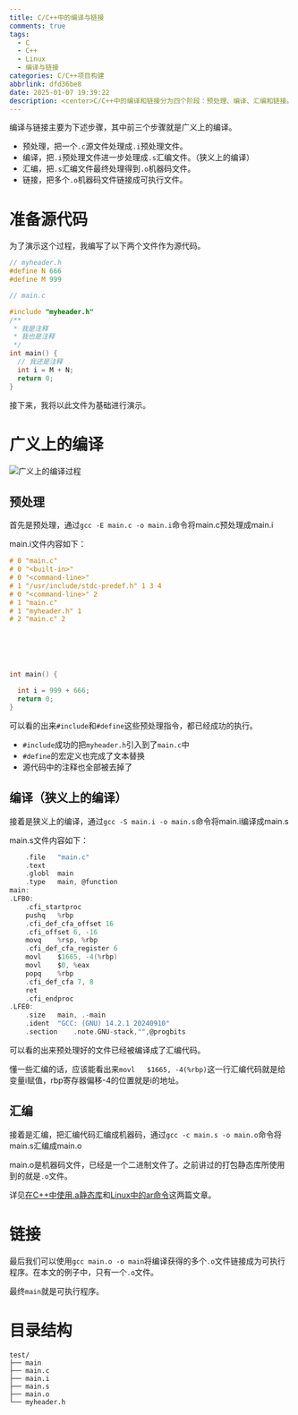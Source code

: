 ```yaml
---
title: C/C++中的编译与链接
comments: true
tags:
  - C
  - C++
  - Linux
  - 编译与链接
categories: C/C++项目构建
abbrlink: dfd36be8
date: 2025-01-07 19:39:22
description: <center>C/C++中的编译和链接分为四个阶段：预处理、编译、汇编和链接。</center>
---
```


编译与链接主要为下述步骤，其中前三个步骤就是广义上的编译。

- 预处理，把一个```.c```源文件处理成```.i```预处理文件。
- 编译，把```.i```预处理文件进一步处理成```.s```汇编文件。（狭义上的编译）
- 汇编，把```.s```汇编文件最终处理得到```.o```机器码文件。
- 链接，把多个```.o```机器码文件链接成可执行文件。

<!--more1-->


# 准备源代码

为了演示这个过程，我编写了以下两个文件作为源代码。

```h
// myheader.h
#define N 666
#define M 999
```

```c
// main.c

#include "myheader.h"
/**
 * 我是注释
 * 我也是注释
 */
int main() {
  // 我还是注释
  int i = M + N;
  return 0;
}
```

接下来，我将以此文件为基础进行演示。

# 广义上的编译

![广义上的编译过程](../assets/202501070001.png "广义上的编译过程")

## 预处理

首先是预处理，通过```gcc -E main.c -o main.i```命令将main.c预处理成main.i

main.i文件内容如下：

```c
# 0 "main.c"
# 0 "<built-in>"
# 0 "<command-line>"
# 1 "/usr/include/stdc-predef.h" 1 3 4
# 0 "<command-line>" 2
# 1 "main.c"
# 1 "myheader.h" 1
# 2 "main.c" 2






int main() {

  int i = 999 + 666;
  return 0;
}
```

可以看的出来```#include```和```#define```这些预处理指令，都已经成功的执行。

- ```#include```成功的把```myheader.h```引入到了```main.c```中
- ```#define```的宏定义也完成了文本替换
- 源代码中的注释也全部被去掉了


## 编译（狭义上的编译）


接着是狭义上的编译，通过```gcc -S main.i -o main.s```命令将main.i编译成main.s

main.s文件内容如下：

```c
	.file	"main.c"
	.text
	.globl	main
	.type	main, @function
main:
.LFB0:
	.cfi_startproc
	pushq	%rbp
	.cfi_def_cfa_offset 16
	.cfi_offset 6, -16
	movq	%rsp, %rbp
	.cfi_def_cfa_register 6
	movl	$1665, -4(%rbp)
	movl	$0, %eax
	popq	%rbp
	.cfi_def_cfa 7, 8
	ret
	.cfi_endproc
.LFE0:
	.size	main, .-main
	.ident	"GCC: (GNU) 14.2.1 20240910"
	.section	.note.GNU-stack,"",@progbits
```

可以看的出来预处理好的文件已经被编译成了汇编代码。

懂一些汇编的话，应该能看出来```movl	$1665, -4(%rbp)```这一行汇编代码就是给变量i赋值，rbp寄存器偏移-4的位置就是i的地址。


## 汇编

接着是汇编，把汇编代码汇编成机器码，通过```gcc -c main.s -o main.o```命令将main.s汇编成main.o

main.o是机器码文件，已经是一个二进制文件了。之前讲过的打包静态库所使用到的就是```.o```文件。

详见[在C++中使用.a静态库](../a8135667/)和[Linux中的ar命令](../8c6254fb/)这两篇文章。


# 链接

最后我们可以使用```gcc main.o -o main```将编译获得的多个```.o```文件链接成为可执行程序。在本文的例子中，只有一个```.o```文件。

最终```main```就是可执行程序。



# 目录结构

```
test/
├── main
├── main.c
├── main.i
├── main.s
├── main.o
└── myheader.h
```


